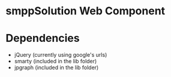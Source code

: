 # smppSolution Web Component

# Dependencies  
 - jQuery (currently using google's urls)  
 - smarty (included in the lib folder)  
 - jpgraph (included in the lib folder)  

